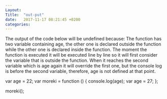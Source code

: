 ```yaml
---
Layout: 
Title:  "out-put"
date:   2017-11-17 08:21:45 +0200
categories: 
---
```

The output of the code below will be undefined because:
The function has two variable containing age, the other one is declared outside the function while the other one is declared inside the function.
The moment the function is executed it will be executed line by line so it will first consider the variable that is outside the function.
When it reaches the second variable which is age again it will override the first one, but the console log is before the second variable, therefore, age is not defined at that point.

var age = 22;
var moreki = function () {
    console.log(age);
    var age = 27;
};

moreki();